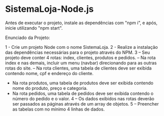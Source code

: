 # SistemaLoja-Node.js
Antes de executar o projeto, instale as dependências com "npm i", e após, inicie utilizando "npm start".

Enunciado da Projeto:

1 - Crie um projeto Node com o nome SistemaLoja. 
2 - Realize a instalação das dependências necessárias para o projeto através do NPM.
3 – Seu projeto deve conter 4 rotas: index, clientes, produtos e pedidos.
– Na rota index e nas demais, incluir um menu (navbar) direcionando para as outras rotas do site.
– Na rota clientes, uma tabela de clientes deve ser exibida contendo nome, cpf e endereço do cliente. 
- Na rota produtos, uma tabela de produtos deve ser exibida contendo nome do produto, preço e categoria.
- Na rota pedidos, uma tabela de pedidos deve ser exibida contendo o número do pedido e o valor.
4 – Os dados exibidos nas rotas deverão ser passados as páginas através de um array de objetos.
5 – Preencher as tabelas com no mínimo 4 linhas de dados.

